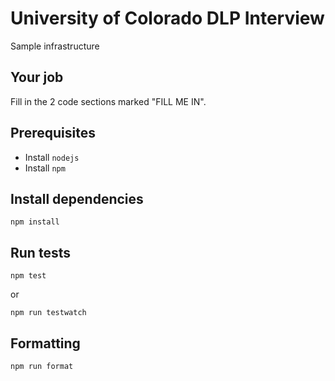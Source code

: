 # University of Colorado DLP Interview

Sample infrastructure

## Your job

Fill in the 2 code sections marked "FILL ME IN".

## Prerequisites

-   Install `nodejs`
-   Install `npm`

## Install dependencies

    npm install

## Run tests

    npm test

or

    npm run testwatch

## Formatting

    npm run format
